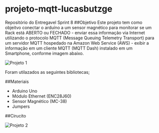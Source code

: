 # projeto-mqtt-lucasbutzge
Repositório do Entregavel Sprint 8
##Objetivo
Este projeto tem como objeitvo conectar o arduíno a um sensor magnético para monitorar se um Rack está ABERTO ou FECHADO - enviar essa informação via Internet
utilizando o protocolo MQTT (Message Queuing Telemetry Transport) para um servidor MQTT hospedado na Amazon Web Service (AWS) - exibir a informação 
em um cliente MQTT (MQTT Dash) instalado em um Smartphone, conforme imagem abaixo.

![Projeto 1](https://user-images.githubusercontent.com/78054160/106751642-3763f000-6608-11eb-835d-d35a99a629a1.png)


Foram utilazados as seguintes biblíotecas;



##Materiais
- Arduino Uno
- Módulo Ethernet (ENC28J60)
- Sensor Magnético (MC-38)
- Jumpers

##Cirucito

![Projeto 2](https://user-images.githubusercontent.com/78054160/106751865-8f025b80-6608-11eb-964a-313256726413.png)
